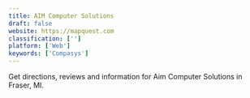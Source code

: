 ```yaml
---
title: AIM Computer Solutions
draft: false 
website: https://mapquest.com
classification: ['']
platform: ['Web']
keywords: ['Compasys']
---
```

Get directions, reviews and information for Aim Computer Solutions in Fraser, MI.